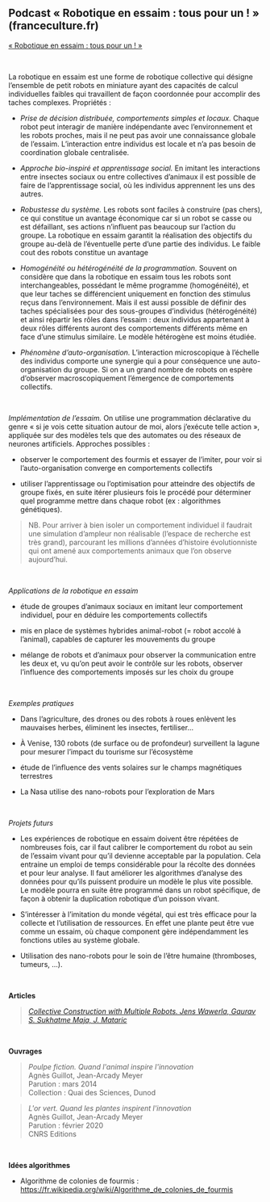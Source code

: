 ## **Podcast « Robotique en essaim : tous pour un ! »** (franceculture.fr)  
[« Robotique en essaim : tous pour un ! »](https://t.co/g8HxXwbHUf)  

&ensp;

La robotique en essaim est une forme de robotique collective qui désigne l’ensemble de petit robots en miniature ayant des capacités de calcul individuelles faibles qui travaillent de façon coordonnée pour accomplir des taches complexes. Propriétés :

- *Prise de décision distribuée, comportements simples et locaux.* Chaque robot peut interagir de manière indépendante avec l’environnement et les robots proches, mais il ne peut pas avoir une connaissance globale de l’essaim. L’interaction entre individus est locale et n’a pas besoin de coordination globale centralisée.

- *Approche bio-inspiré et apprentissage social.* En imitant les interactions entre insectes sociaux ou entre collectives d’animaux il est possible de faire de l’apprentissage social, où les individus apprennent les uns des autres.

- *Robustesse du système.* Les robots sont faciles à construire (pas chers), ce qui constitue un avantage économique car si un robot se casse ou est défaillant, ses actions n’influent pas beaucoup sur l’action du groupe. La robotique en essaim garantit la réalisation des objectifs du groupe au-delà de l’éventuelle perte d’une partie des individus. Le faible cout des robots constitue un avantage

- *Homogénéité ou hétérogénéité de la programmation.* Souvent on considère que dans la robotique en essaim tous les robots sont interchangeables, possédant le même programme (homogénéité), et que leur taches se différencient uniquement en fonction des stimulus reçus dans l’environnement. Mais il est aussi possible de définir des taches spécialisées pour des sous-groupes d’individus (hétérogénéité) et ainsi répartir les rôles dans l’essaim : deux individus appartenant à deux rôles différents auront des comportements différents même en face d’une stimulus similaire. Le modèle hétérogène est moins étudiée.

- *Phénomène d’auto-organisation.* L’interaction microscopique à l’échelle des individus comporte une synergie qui a pour conséquence une auto-organisation du groupe. Si on a un grand nombre de robots on espère d’observer macroscopiquement l’émergence de comportements collectifs.

&ensp;

*Implémentation de l’essaim.* On utilise une programmation déclarative du genre « si je vois cette situation autour de moi, alors j’exécute telle action », appliquée sur des modèles tels que des automates ou des réseaux de neurones artificiels. Approches possibles :

- observer le comportement des fourmis et essayer de l’imiter, pour voir si l’auto-organisation converge en comportements collectifs

- utiliser l’apprentissage ou l’optimisation pour atteindre des objectifs de groupe fixés, en suite itérer plusieurs fois le procédé pour déterminer quel programme mettre dans chaque robot (ex : algorithmes génétiques).

> NB. Pour arriver à bien isoler un comportement individuel il faudrait une simulation d’ampleur non réalisable (l’espace de recherche est très grand), parcourant les millions d’années d’histoire évolutionniste qui ont amené aux comportements animaux que l’on observe aujourd’hui.

&ensp;

*Applications de la robotique en essaim*

- étude de groupes d’animaux sociaux en imitant leur comportement individuel, pour en déduire les comportements collectifs

- mis en place de systèmes hybrides animal-robot (= robot accolé à l’animal), capables de capturer les mouvements du groupe

- mélange de robots et d’animaux pour observer la communication entre les deux et, vu qu’on peut avoir le contrôle sur les robots, observer l’influence des comportements imposés sur les choix du groupe

&thinsp; 

*Exemples pratiques*

- Dans l’agriculture, des drones ou des robots à roues enlèvent les mauvaises herbes, éliminent les insectes, fertiliser...

- À Venise, 130 robots (de surface ou de profondeur) surveillent la lagune pour mesurer l’impact du tourisme sur l’écosystème

- étude de l’influence des vents solaires sur le champs magnétiques terrestres

- La Nasa utilise des nano-robots pour l’exploration de Mars

&ensp;

*Projets futurs*

- Les expériences de robotique en essaim doivent être répétées de nombreuses fois, car il faut calibrer le comportement du robot au sein de l’essaim vivant pour qu’il devienne acceptable par la population. Cela entraine un emploi de temps considérable pour la récolte des données et pour leur analyse. Il faut améliorer les algorithmes d’analyse des données pour qu’ils puissent produire un modèle le plus vite possible. Le modèle pourra en suite être programmé dans un robot spécifique, de façon à obtenir la duplication robotique d’un poisson vivant.

- S’intéresser à l’imitation du monde végétal, qui est très efficace pour la collecte et l’utilisation de ressources. En effet une plante peut être vue comme un essaim, où chaque component gère indépendamment les fonctions utiles au système globale.

- Utilisation des nano-robots pour le soin de l’être humaine (thromboses, tumeurs, ...).



&ensp;

**Articles**

> [*Collective Construction with Multiple Robots. Jens Wawerla, Gaurav S. Sukhatme Maja, J. Mataric*](https://www.researchgate.net/profile/Jens-Wawerla/publication/3972179_Collective_construction_with_multiple_robots/links/0deec52efbb60436c5000000/Collective-construction-with-multiple-robots.pdf)



&ensp;

**Ouvrages**

> *Poulpe fiction. Quand l'animal inspire l'innovation*  
  Agnès Guillot, Jean-Arcady Meyer  
  Parution : mars 2014  
  Collection : Quai des Sciences, Dunod  


> *L'or vert. Quand les plantes inspirent l'innovation*  
  Agnès Guillot, Jean-Arcady Meyer  
  Parution : février 2020  
  CNRS Editions  
  
  
  
&ensp;

**Idées algorithmes**

- Algorithme de colonies de fourmis : https://fr.wikipedia.org/wiki/Algorithme_de_colonies_de_fourmis

